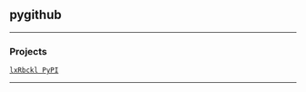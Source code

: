 ## pygithub

---

### Projects
[`lxRbckl PyPI`](https://github.com/lxRbckl/lxRbckl/blob/PyPI/README.md)

---